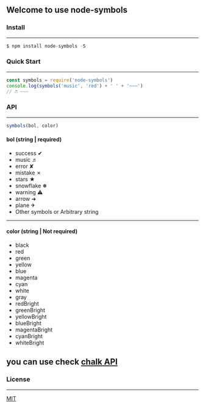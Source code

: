 ## Welcome to use node-symbols

### Install
------
```js
$ npm install node-symbols -S
```

### Quick Start
------
```js
const symbols = require('node-symbols')
console.log(symbols('music', 'red') + ' ' + '~~~')
// ♬ ~~~
```
### API
------
```js
symbols(bol, color)
```

#### bol (string | required)
* success ✔
* music ♬
* error ✘
* mistake ✗
* stars ★
* snowflake ❅
* warning ⚠
* arrow ➜
* plane ✈
* Other symbols or Arbitrary string
------
#### color (string | Not required)
* black
* red
* green
* yellow
* blue
* magenta
* cyan
* white
* gray
* redBright
* greenBright
* yellowBright
* blueBright
* magentaBright
* cyanBright
* whiteBright

you can use check [chalk API](https://www.npmjs.com/package/chalk)
------
### License
------
[MIT](https://github.com/yyhappynice/node-symbols/blob/master/LICENSE)